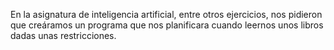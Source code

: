 En la asignatura de inteligencia artificial, entre otros ejercicios, nos pidieron que creáramos un programa que nos planificara cuando leernos unos libros dadas unas restricciones.
